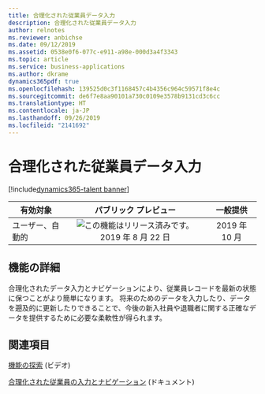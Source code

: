 ```yaml
---
title: 合理化された従業員データ入力
description: 合理化された従業員データ入力
author: relnotes
ms.reviewer: anbichse
ms.date: 09/12/2019
ms.assetid: 0538e0f6-077c-e911-a98e-000d3a4f3343
ms.topic: article
ms.service: business-applications
ms.author: dkrame
dynamics365pdf: true
ms.openlocfilehash: 139525d0c3f1168457c4b4356c964c59571f8e4c
ms.sourcegitcommit: de6f7e8aa90101a730c0109e3578b9131cd3c6cc
ms.translationtype: HT
ms.contentlocale: ja-JP
ms.lasthandoff: 09/26/2019
ms.locfileid: "2141692"
---
```

# <a name="streamlined-employee-data-entry"></a>合理化された従業員データ入力
[!include[dynamics365-talent banner](../includes/dynamics365-talent.md)]

| 有効対象    |  パブリック プレビュー | 一般提供 | 
| ---------- | :----------: |:----------: |
|ユーザー、自動的|![この機能はリリース済みです。](/dynamics365-release-plan/media/green-checkmark.png "この機能はリリース済みです。") 2019 年 8 月 22 日| 2019 年 10 月|






## <a name="feature-details"></a>機能の詳細
<!--feature detail start -->
合理化されたデータ入力とナビゲーションにより、従業員レコードを最新の状態に保つことがより簡単になります。 将来のためのデータを入力したり、データを遡及的に更新したりできることで、今後の新入社員や退職者に関する正確なデータを提供するために必要な柔軟性が得られます。
<!--feature detail end -->












## <a name="see-also"></a>関連項目
[機能の探索](https://aka.ms/ROGT19RW2ROV) (ビデオ)

[合理化された従業員の入力とナビゲーション](https://docs.microsoft.com/dynamics365/unified-operations/talent/streamlined-employee-entry) (ドキュメント)
